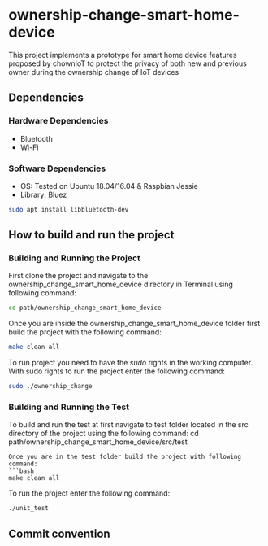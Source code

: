 # ownership-change-smart-home-device 
This project implements a prototype for smart home device features proposed by chownIoT to protect the privacy of both new and previous owner during the ownership change of IoT devices

## Dependencies
### Hardware Dependencies
* Bluetooth
* Wi-Fi

### Software Dependencies
* OS: Tested on Ubuntu 18.04/16.04 & Raspbian Jessie
* Library: Bluez 
```bash
sudo apt install libbluetooth-dev
```
	
## How to build and run the project
### Building and Running the Project
First clone the project and navigate to the ownership_change_smart_home_device directory in Terminal using following command:
```bash
cd path/ownership_change_smart_home_device
```
Once you are inside the ownership_change_smart_home_device folder first build the project with the following command:
```bash
make clean all
```
To run project you need to have the *sudo* rights in the working computer. With sudo rights to run the project enter the following command:
```bash
sudo ./ownership_change
```

### Building and Running the Test
To build and run the test at first navigate to test folder located in the src directory of the project using the following command:
cd path/ownership_change_smart_home_device/src/test
```
Once you are in the test folder build the project with following command:
```bash
make clean all
```
To run the project enter the following command:
```bash
./unit_test
```


## Commit convention 